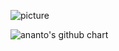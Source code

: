![picture](https://raw.githubusercontent.com/saadeghi/saadeghi/master/dino.gif)

![ananto's github chart](https://github-readme-stats.vercel.app/api?username=niananto&show_icons=true)